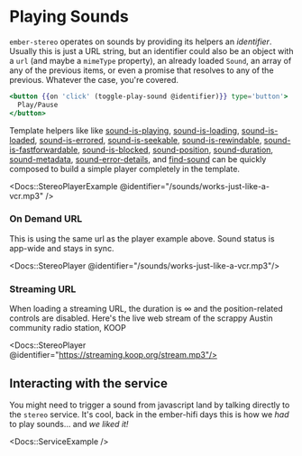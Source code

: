# Playing Sounds

`ember-stereo` operates on sounds by providing its helpers an <em>identifier</em>. Usually this is just a URL string, but an identifier could also be an object with a `url` (and maybe a `mimeType` property), an already loaded `Sound`, an array of any of the previous items, or even a promise that resolves to any of the previous. Whatever the case, you're covered.

```hbs
<button {{on 'click' (toggle-play-sound @identifier)}} type='button'>
  Play/Pause
</button>
```

Template helpers like like [sound-is-playing](/docs/api/helpers/sound-is-playing), [sound-is-loading](/docs/api/helpers/sound-is-loading), [sound-is-loaded](/docs/api/helpers/sound-is-loaded), [sound-is-errored](/docs/api/helpers/sound-is-errored), [sound-is-seekable](/docs/api/helpers/sound-is-seekable), [sound-is-rewindable](/docs/api/helpers/sound-is-rewindable), [sound-is-fastforwardable](/docs/api/helpers/sound-is-fastforwardable), [sound-is-blocked](/docs/api/helpers/sound-is-blocked), [sound-position](/docs/api/helpers/sound-position), [sound-duration](/docs/api/helpers/sound-duration), [sound-metadata](/docs/api/helpers/sound-metadata), [sound-error-details](/docs/api/helpers/sound-error-details), and [find-sound](/docs/api/helpers/find-sound) can be quickly composed to build a simple player completely in the template.

<Docs::StereoPlayerExample @identifier="/sounds/works-just-like-a-vcr.mp3" />

### On Demand URL

This is using the same url as the player example above. Sound status is app-wide and stays in sync.

<Docs::StereoPlayer @identifier="/sounds/works-just-like-a-vcr.mp3"/>

### Streaming URL

When loading a streaming URL, the duration is ∞ and the position-related controls are disabled. Here's the live web stream of the scrappy Austin community radio station, KOOP

<Docs::StereoPlayer @identifier="https://streaming.koop.org/stream.mp3"/>

## Interacting with the service

You might need to trigger a sound from javascript land by talking directly to the `stereo` service. It's cool, back in the ember-hifi days this is how we _had_ to play sounds… and _we liked it!_

<Docs::ServiceExample />
